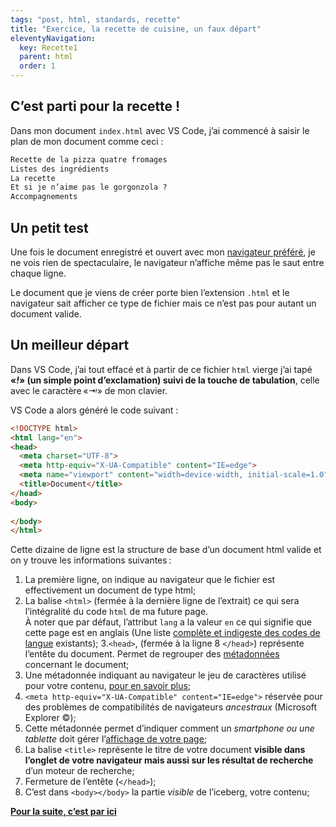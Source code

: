 ```yaml
---
tags: "post, html, standards, recette"
title: "Exercice, la recette de cuisine, un faux départ"
eleventyNavigation:
  key: Recette1
  parent: html 
  order: 1
---
```


## C’est parti pour la recette !

Dans mon document `index.html` avec VS Code, j’ai commencé à saisir le plan de mon document comme ceci :

```html
Recette de la pizza quatre fromages
Listes des ingrédients
La recette
Et si je n’aime pas le gorgonzola ?
Accompagnements
```

## Un petit test

Une fois le document enregistré et ouvert avec mon [navigateur préféré](getfirefox.com), je ne vois rien de spectaculaire, le navigateur n’affiche même pas le saut entre chaque ligne.

Le document que je viens de créer porte bien l’extension `.html` et le navigateur sait afficher ce type de fichier mais ce n’est pas pour autant un document valide.

## Un meilleur départ

Dans VS Code, j’ai tout effacé et à partir de ce fichier `html` vierge j’ai tapé **«*!*» (un simple point d’exclamation) suivi de la touche de tabulation**, celle avec le caractère «*⇥*» de mon clavier.

VS Code a alors généré le code suivant : 

```html
<!DOCTYPE html>
<html lang="en">
<head>
  <meta charset="UTF-8">
  <meta http-equiv="X-UA-Compatible" content="IE=edge">
  <meta name="viewport" content="width=device-width, initial-scale=1.0">
  <title>Document</title>
</head>
<body>
  
</body>
</html>
```

Cette dizaine de ligne est la structure de base d’un document html valide et on y trouve les informations suivantes :

1. La première ligne, on indique au navigateur que le fichier est effectivement un document de type html;
2. La balise `<html>` (fermée à la dernière ligne de l’extrait) ce qui sera l’intégralité du code `html` de ma future page.\
À noter que par défaut, l’attribut `lang` a la valeur `en` ce qui signifie que cette page est en anglais (Une liste [complète et indigeste des codes de langue](https://fr.wiktionary.org/wiki/Wiktionnaire:BCP_47/language-2) existants);
3.`<head>`, (fermée à la ligne 8 `</head>`) représente l’entête du document. Permet de regrouper des [métadonnées](https://fr.wikipedia.org/wiki/M%C3%A9tadonn%C3%A9e) concernant le document;
4. Une métadonnée indiquant au navigateur le jeu de caractères utilisé pour votre contenu, [pour en savoir plus](https://openweb.eu.org/articles/jeux_caracteres/);
5. `<meta http-equiv="X-UA-Compatible" content="IE=edge">` réservée pour des problèmes de compatibilités de navigateurs *ancestraux* (Microsoft Explorer ©);
6. Cette métadonnée permet d’indiquer comment un *smartphone ou une tablette* doit gérer l’[affichage de votre page](https://developer.mozilla.org/fr/docs/Web/HTML/Viewport_meta_tag);
7. La balise `<title>` représente le titre de votre document **visible dans l’onglet de votre navigateur mais aussi sur les résultat de recherche** d’un moteur de recherche;
8. Fermeture de l’entête (`</head>`);
9. C’est dans `<body></body>` la partie *visible* de l’iceberg, votre contenu;

**[Pour la suite, c’est par ici](../recette-2)**‌